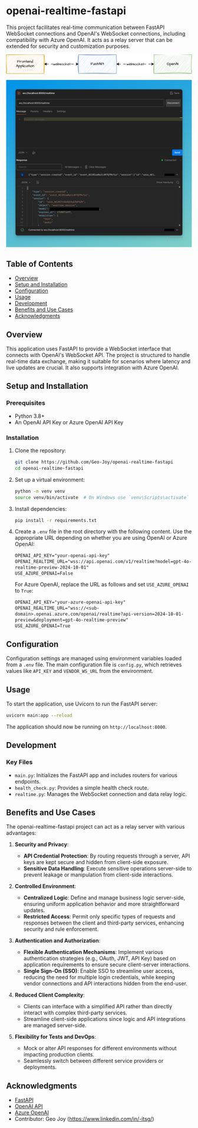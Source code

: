 # openai-realtime-fastapi

This project facilitates real-time communication between FastAPI WebSocket connections and OpenAI's WebSocket connections, including compatibility with Azure OpenAI. It acts as a relay server that can be extended for security and customization purposes.

![service flow](readme_assets/fastapi-relay-server-flow.svg)

![postman connect](readme_assets/postman-connection.png)

## Table of Contents

- [Overview](#overview)
- [Setup and Installation](#setup-and-installation)
- [Configuration](#configuration)
- [Usage](#usage)
- [Development](#development)
- [Benefits and Use Cases](#benefits-and-use-cases)
- [Acknowledgments](#acknowledgments)

## Overview

This application uses FastAPI to provide a WebSocket interface that connects with OpenAI's WebSocket API. The project is structured to handle real-time data exchange, making it suitable for scenarios where latency and live updates are crucial. It also supports integration with Azure OpenAI.

## Setup and Installation

### Prerequisites

- Python 3.8+
- An OpenAI API Key or Azure OpenAI API Key

### Installation

1. Clone the repository:

   ```bash
   git clone https://github.com/Geo-Joy/openai-realtime-fastapi
   cd openai-realtime-fastapi
   ```

2. Set up a virtual environment:

   ```bash
   python -m venv venv
   source venv/bin/activate  # On Windows use `venv\Scripts\activate`
   ```

3. Install dependencies:

   ```bash
   pip install -r requirements.txt
   ```

4. Create a `.env` file in the root directory with the following content. Use the appropriate URL depending on whether you are using OpenAI or Azure OpenAI:

   ```env
   OPENAI_API_KEY="your-openai-api-key"
   OPENAI_REALTIME_URL="wss://api.openai.com/v1/realtime?model=gpt-4o-realtime-preview-2024-10-01"
   USE_AZURE_OPENAI=False
   ```

   For Azure OpenAI, replace the URL as follows and set `USE_AZURE_OPENAI` to `True`:

   ```env
   OPENAI_API_KEY="your-azure-openai-api-key"
   OPENAI_REALTIME_URL="wss://<sub-domain>.openai.azure.com/openai/realtime?api-version=2024-10-01-preview&deployment=gpt-4o-realtime-preview"
   USE_AZURE_OPENAI=True
   ```

## Configuration

Configuration settings are managed using environment variables loaded from a `.env` file. The main configuration file is `config.py`, which retrieves values like `API_KEY` and `VENDOR_WS_URL` from the environment.

## Usage

To start the application, use Uvicorn to run the FastAPI server:

```bash
uvicorn main:app --reload
```

The application should now be running on `http://localhost:8000`.

## Development

### Key Files

- `main.py`: Initializes the FastAPI app and includes routers for various endpoints.
- `health_check.py`: Provides a simple health check route.
- `realtime.py`: Manages the WebSocket connection and data relay logic.

## Benefits and Use Cases

The openai-realtime-fastapi project can act as a relay server with various advantages:

1. **Security and Privacy**:

   - **API Credential Protection**: By routing requests through a server, API keys are kept secure and hidden from client-side exposure.
   - **Sensitive Data Handling**: Execute sensitive operations server-side to prevent leakage or manipulation from client-side interactions.

2. **Controlled Environment**:

   - **Centralized Logic**: Define and manage business logic server-side, ensuring uniform application behavior and more straightforward updates.
   - **Restricted Access**: Permit only specific types of requests and responses between the client and third-party services, enhancing security and rule enforcement.

3. **Authentication and Authorization**:

   - **Flexible Authentication Mechanisms**: Implement various authentication strategies (e.g., OAuth, JWT, API Key) based on application requirements to ensure secure client-server interactions.
   - **Single Sign-On (SSO)**: Enable SSO to streamline user access, reducing the need for multiple login credentials, while keeping vendor connections and API interactions hidden from the end-user.

4. **Reduced Client Complexity**:

   - Clients can interface with a simplified API rather than directly interact with complex third-party services.
   - Streamline client-side applications since logic and API integrations are managed server-side.

5. **Flexibility for Tests and DevOps**:
   - Mock or alter API responses for different environments without impacting production clients.
   - Seamlessly switch between different service providers or deployments.

## Acknowledgments

- [FastAPI](https://fastapi.tiangolo.com/)
- [OpenAI API](https://openai.com/api/)
- [Azure OpenAI](https://azure.microsoft.com/services/cognitive-services/openai-service/)
- Contributor: Geo Joy (https://www.linkedin.com/in/-itsg/)
